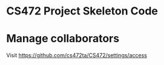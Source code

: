 # CS472 Project Skeleton Code


# Manage collaborators
Visit https://github.com/cs472ta/CS472/settings/access
